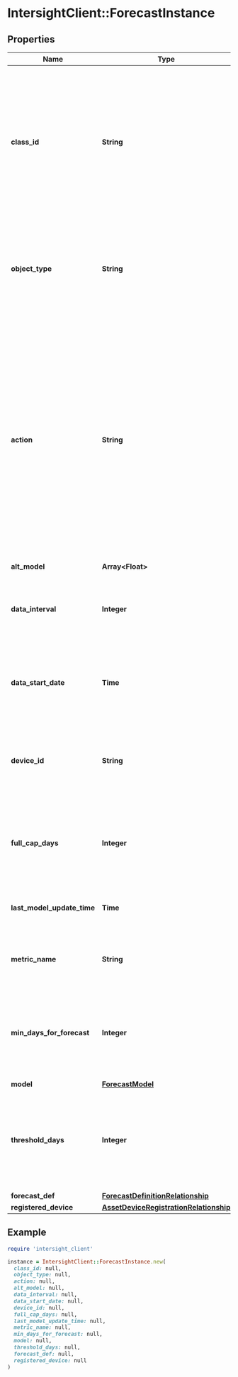 # IntersightClient::ForecastInstance

## Properties

| Name | Type | Description | Notes |
| ---- | ---- | ----------- | ----- |
| **class_id** | **String** | The fully-qualified name of the instantiated, concrete type. This property is used as a discriminator to identify the type of the payload when marshaling and unmarshaling data. | [default to &#39;forecast.Instance&#39;] |
| **object_type** | **String** | The fully-qualified name of the instantiated, concrete type. The value should be the same as the &#39;ClassId&#39; property. | [default to &#39;forecast.Instance&#39;] |
| **action** | **String** | Action to be triggered on forecast instance. Default value is None. * &#x60;None&#x60; - The Enum value None represents that no action is triggered on the forecast Instance managed object. * &#x60;Evaluate&#x60; - The Enum value Evaluate represents that a re-evaluation of the forecast needs to be triggered. | [optional][default to &#39;None&#39;] |
| **alt_model** | **Array&lt;Float&gt;** |  | [optional] |
| **data_interval** | **Integer** | The time interval (in days) for the data to be used for computing forecast model. | [optional][default to 180] |
| **data_start_date** | **Time** | The start date from when the data should be used for computing forecast model. | [optional] |
| **device_id** | **String** | The Moid of the Intersight managed device instance for which regression model is derived. | [optional][readonly] |
| **full_cap_days** | **Integer** | The number of days remaining before the device reaches its full functional capacity. | [optional][readonly] |
| **last_model_update_time** | **Time** | The time when the forecast model was last updated. | [optional][readonly] |
| **metric_name** | **String** | The name of the metric for which regression model is generated. | [optional][readonly] |
| **min_days_for_forecast** | **Integer** | The minimum number of days the HyperFlex cluster should be up for computing forecast. | [optional][readonly] |
| **model** | [**ForecastModel**](ForecastModel.md) |  | [optional] |
| **threshold_days** | **Integer** | The number of days remaining before the device reaches the specified threshold for the metric as defined in definition. | [optional][readonly][default to 2147483647] |
| **forecast_def** | [**ForecastDefinitionRelationship**](ForecastDefinitionRelationship.md) |  | [optional] |
| **registered_device** | [**AssetDeviceRegistrationRelationship**](AssetDeviceRegistrationRelationship.md) |  | [optional] |

## Example

```ruby
require 'intersight_client'

instance = IntersightClient::ForecastInstance.new(
  class_id: null,
  object_type: null,
  action: null,
  alt_model: null,
  data_interval: null,
  data_start_date: null,
  device_id: null,
  full_cap_days: null,
  last_model_update_time: null,
  metric_name: null,
  min_days_for_forecast: null,
  model: null,
  threshold_days: null,
  forecast_def: null,
  registered_device: null
)
```

